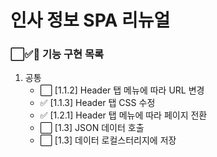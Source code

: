 # 인사 정보 SPA 리뉴얼

### ⬜✅🚨 기능 구현 목록

1. 공통
    + ⬜ [1.1.2] Header 탭 메뉴에 따라 URL 변경
    + ✅ [1.1.3] Header 탭 CSS 수정
    + ✅ [1.2.1] Header 탭 메뉴에 따라 페이지 전환 
    + ⬜ [1.3] JSON 데이터 호출
    + ⬜ [1.3] 데이터 로컬스터리지에 저장